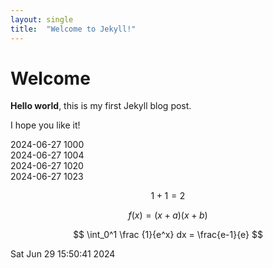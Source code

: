 ```yaml
---
layout: single
title:  "Welcome to Jekyll!"
---
```


# Welcome

**Hello world**, this is my first Jekyll blog post.

I hope you like it!

2024-06-27 1000   
2024-06-27 1004   
2024-06-27 1020   
2024-06-27 1023   

$$1+1=2$$

$$
f(x)=(x+a)(x+b)
$$

$$
\int_0^1 \frac {1}{e^x} dx = \frac{e-1}{e}
$$

Sat Jun 29 15:50:41     2024
